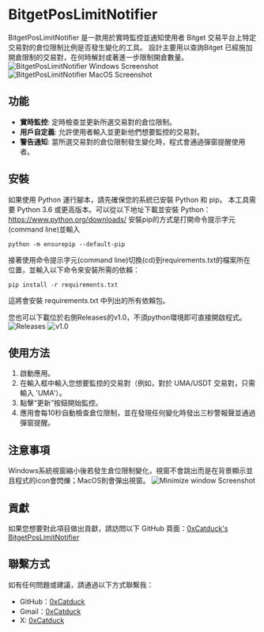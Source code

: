 # BitgetPosLimitNotifier

BitgetPosLimitNotifier 是一款用於實時監控並通知使用者 Bitget 交易平台上特定交易對的倉位限制比例是否發生變化的工具。
設計主要用以查詢Bitget 已經施加開倉限制的交易對，在何時解封或著進一步限制開倉數量。
![BitgetPosLimitNotifier Windows Screenshot](https://i.imgur.com/9Hrel48.png)
![BitgetPosLimitNotifier MacOS Screenshot](https://i.imgur.com/xxVmCv9.jpg)

## 功能

- **實時監控**: 定時檢查並更新所選交易對的倉位限制。
- **用戶自定義**: 允許使用者輸入並更新他們想要監控的交易對。
- **警告通知**: 當所選交易對的倉位限制發生變化時，程式會通過彈窗提醒使用者。

## 安裝

如果使用 Python 運行腳本，請先確保您的系統已安裝 Python 和 pip。
本工具需要 Python 3.6 或更高版本。可以從以下地址下載並安裝 Python：https://www.python.org/downloads/
安裝pip的方式是打開命令提示字元(command line)並輸入
```
python -m ensurepip --default-pip
```

接著使用命令提示字元(command line)切換(cd)到requirements.txt的檔案所在位置，並輸入以下命令來安裝所需的依賴：
```
pip install -r requirements.txt
```
這將會安裝 requirements.txt 中列出的所有依賴包。

您也可以下載位於右側Releases的v1.0，不須python環境即可直接開啟程式。
![Releases](https://i.imgur.com/F1lpi7d.png)
![v1.0](https://i.imgur.com/JYdhD6I.png)

## 使用方法

1. 啟動應用。
2. 在輸入框中輸入您想要監控的交易對（例如，對於 UMA/USDT 交易對，只需輸入 'UMA'）。
3. 點擊“更新”按鈕開始監控。
4. 應用會每10秒自動檢查倉位限制，並在發現任何變化時發出三秒警報聲並通過彈窗提醒。

## 注意事項

Windows系統視窗縮小後若發生倉位限制變化，視窗不會跳出而是在背景顯示並且程式的icon會閃爍；MacOS則會彈出視窗。
![Minimize window Screenshot](https://i.imgur.com/GzUfyKE.png)

## 貢獻

如果您想要對此項目做出貢獻，請訪問以下 GitHub 頁面：[0xCatduck's BitgetPosLimitNotifier](https://github.com/0xCatduck)

## 聯繫方式

如有任何問題或建議，請通過以下方式聯繫我：

- GitHub：[0xCatduck](https://github.com/0xCatduck)
- Gmail：[0xCatduck](mailto:0xCatduck@gmail.com)
- X: [0xCatduck](https://twitter.com/0xCatduck)